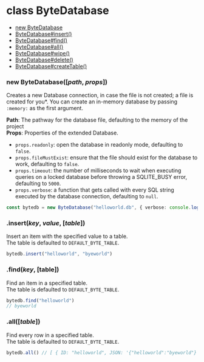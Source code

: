 # class ByteDatabase
- [new ByteDatabase](#new-byte-database)
- [ByteDatabase#insert()](#.insert())
- [ByteDatabase#find()](#.find())
- [ByteDatabase#all()](#.all())
- [ByteDatabase#wipe()](#.wipe())
- [ByteDatabase#delete()](#.delete())
- [ByteDatabase#createTable()](#.createTable())

### new ByteDatabase([*path*, *props*])
Creates a new Database connection, in case the file is not created; a file is created for you*.
You can create an in-memory database by passing `:memory:` as the first argument.

<b>Path</b>: The pathway for the database file, defaulting to the memory of the project <br>
<b>Props</b>: Properties of the extended Database. <br>
- `props.readonly`: open the database in readonly mode, defaulting to `false`.
- `props.fileMustExist`: ensure that the file should exist for the database to work, defaulting to `false`.
- `props.timeout`: the number of milliseconds to wait when executing queries on a locked database before throwing a SQLITE_BUSY error, defaulting to `5000`.
- `props.verbose`: a function that gets called with every SQL string executed by the database connection, defaulting to `null`.
```ts
const bytedb = new ByteDatabase("helloworld.db", { verbose: console.log, timeout: 10000 })
```
### .insert(*key*, *value*, [*table*])
Insert an item with the specified value to a table.<br>
The table is defaulted to `DEFAULT_BYTE_TABLE`.
```ts
bytedb.insert("helloworld", "byeworld")
```

### .find(*key*, [table])
Find an item in a specified table.<br>
The table is defaulted to `DEFAULT_BYTE_TABLE`.
```ts
bytedb.find("helloworld")
// byeworld
```

### .all([*table*])
Find every row in a specified table.<br>
The table is defaulted to `DEFAULT_BYTE_TABLE`.
```ts
bytedb.all() // [ { ID: "helloworld", JSON: '{"helloworld":"byeworld"}', TABLE: "DEFAULT_BYTE_TABLE" } ]
```
